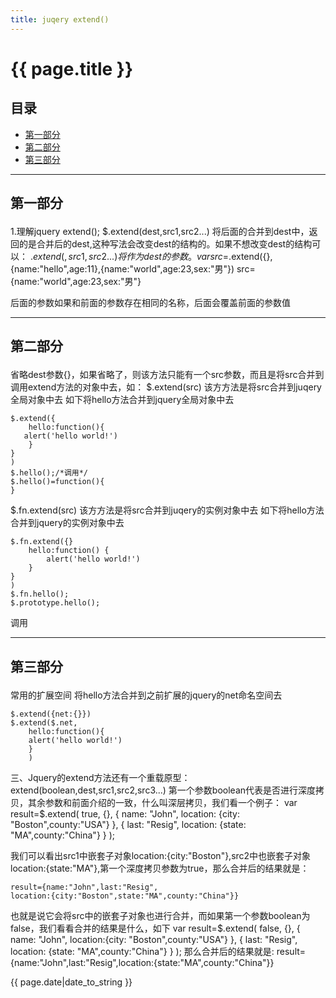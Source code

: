 ```yaml
---
title: juqery extend()
---
```


# {{ page.title }}

## 目录
+ [第一部分](#partI)
+ [第二部分](#partII)
+ [第三部分](#partIII)


----------------------------------

## 第一部分 <p id="partI"></p>
1.理解jquery extend();
$.extend(dest,src1,src2...)
将后面的合并到dest中，返回的是合并后的dest,这种写法会改变dest的结构的。如果不想改变dest的结构可以：
$.extend({},src1,src2...) 将{}作为dest的参数。
    var src=$.extend({},{name:"hello",age:11},{name:"world",age:23,sex:"男"})
    src={name:"world",age:23,sex:"男"}

后面的参数如果和前面的参数存在相同的名称，后面会覆盖前面的参数值



----------------------------------

## 第二部分 <p id="partII"></p>
省略dest参数{}，如果省略了，则该方法只能有一个src参数，而且是将src合并到调用extend方法的对象中去，如：
$.extend(src)
该方方法是将src合并到juqery全局对象中去
如下将hello方法合并到jquery全局对象中去

	$.extend({
		hello:function(){
	   alert('hello world!')
		}
	}
	)
	$.hello();/*调用*/
	$.hello()=function(){
	}
$.fn.extend(src)
该方方法是将src合并到juqery的实例对象中去
如下将hello方法合并到jquery的实例对象中去

   	$.fn.extend({}
		hello:function() {
			alert('hello world!')
		}
	}
	)
	$.fn.hello();
	$.prototype.hello();
调用

----------------------------------

## 第三部分 <p id="partIII"></p>
常用的扩展空间
将hello方法合并到之前扩展的jquery的net命名空间去

	$.extend({net:{}})
	$.extend($.net,
		hello:function(){
	    alert('hello world!')
		}
		)
三、Jquery的extend方法还有一个重载原型：
extend(boolean,dest,src1,src2,src3...)
第一个参数boolean代表是否进行深度拷贝，其余参数和前面介绍的一致，什么叫深层拷贝，我们看一个例子：
	var result=$.extend( true, {},
	{ name: "John", location: {city: "Boston",county:"USA"} },
	{ last: "Resig", location: {state: "MA",county:"China"} } );

我们可以看出src1中嵌套子对象location:{city:"Boston"},src2中也嵌套子对象location:{state:"MA"},第一个深度拷贝参数为true，那么合并后的结果就是：

	result={name:"John",last:"Resig",
	location:{city:"Boston",state:"MA",county:"China"}}

也就是说它会将src中的嵌套子对象也进行合并，而如果第一个参数boolean为false，我们看看合并的结果是什么，如下
	var result=$.extend( false, {},
	{ name: "John", location:{city: "Boston",county:"USA"} },
	{ last: "Resig", location: {state: "MA",county:"China"} }
	);
那么合并后的结果就是:
	result={name:"John",last:"Resig",location:{state:"MA",county:"China"}}


{{ page.date|date_to_string }}